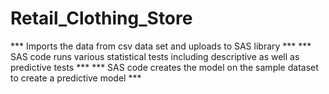 # Retail_Clothing_Store
*** Imports the data from csv data set and uploads to SAS library ***
*** SAS code runs various statistical tests including descriptive as well as predictive tests ***
*** SAS code creates the model on the sample dataset to create a predictive model ***
